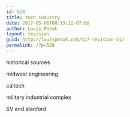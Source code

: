 ```yaml
---
id: 528
title: tech industry
date: 2017-05-06T08:19:12-07:00
author: Louis Potok
layout: revision
guid: http://louispotok.com/527-revision-v1/
permalink: /?p=528
---
```

historical sources

midwest engineering

caltech

military industrial complex

SV and stanford